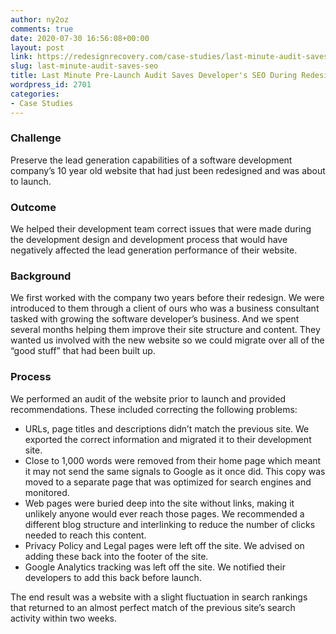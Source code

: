 ```yaml
---
author: ny2oz
comments: true
date: 2020-07-30 16:56:08+00:00
layout: post
link: https://redesignrecovery.com/case-studies/last-minute-audit-saves-seo/
slug: last-minute-audit-saves-seo
title: Last Minute Pre-Launch Audit Saves Developer's SEO During Redesign
wordpress_id: 2701
categories:
- Case Studies
---
```











### Challenge







Preserve the lead generation capabilities of a software development company’s 10 year old website that had just been redesigned and was about to launch.













### Outcome







We helped their development team correct issues that were made during the development design and development process that would have negatively affected the lead generation performance of their website.



















### Background







We first worked with the company two years before their redesign. We were introduced to them through a client of ours who was a business consultant tasked with growing the software developer’s business. And we spent several months helping them improve their site structure and content. They wanted us involved with the new website so we could migrate over all of the “good stuff” that had been built up.













### Process







We performed an audit of the website prior to launch and provided recommendations. These included correcting the following problems:







  * URLs, page titles and descriptions didn’t match the previous site. We exported the correct information and migrated it to their development site.
  * Close to 1,000 words were removed from their home page which meant it may not send the same signals to Google as it once did. This copy was moved to a separate page that was optimized for search engines and monitored.
  * Web pages were buried deep into the site without links, making it unlikely anyone would ever reach those pages. We recommended a different blog structure and interlinking to reduce the number of clicks needed to reach this content.
  * Privacy Policy and Legal pages were left off the site. We advised on adding these back into the footer of the site.
  * Google Analytics tracking was left off the site. We notified their developers to add this back before launch.






The end result was a website with a slight fluctuation in search rankings that returned to an almost perfect match of the previous site’s search activity within two weeks.










